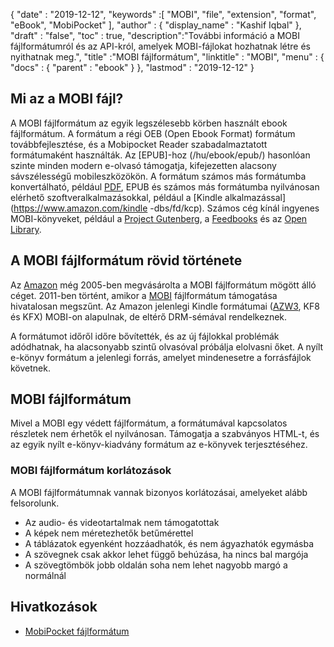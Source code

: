 {
  "date" : "2019-12-12",
  "keywords" :[ "MOBI", "file", "extension", "format", "eBook", "MobiPocket" ],
  "author" : {
    "display_name" : "Kashif Iqbal"
},
  "draft" : "false",
  "toc" : true,
  "description":"További információ a MOBI fájlformátumról és az API-król, amelyek MOBI-fájlokat hozhatnak létre és nyithatnak meg.",
  "title" :"MOBI fájlformátum",
  "linktitle" : "MOBI",
  "menu" : {
    "docs" : {
      "parent" : "ebook"
}
},
  "lastmod" : "2019-12-12"
}

## Mi az a MOBI fájl?

A MOBI fájlformátum az egyik legszélesebb körben használt ebook fájlformátum. A formátum a régi OEB (Open Ebook Format) formátum továbbfejlesztése, és a Mobipocket Reader szabadalmaztatott formátumaként használták. Az [EPUB]-hoz (/hu/ebook/epub/) hasonlóan szinte minden modern e-olvasó támogatja, kifejezetten alacsony sávszélességű mobileszközökön. A formátum számos más formátumba konvertálható, például [PDF](/hu/pdf/), EPUB és számos más formátumba nyilvánosan elérhető szoftveralkalmazásokkal, például a [Kindle alkalmazással](https://www.amazon.com/kindle -dbs/fd/kcp). Számos cég kínál ingyenes MOBI-könyveket, például a [Project Gutenberg](https://www.gutenberg.org/), a [Feedbooks](http://www.feedbooks.com/) és az [Open Library]( https://openlibrary.org/).

## A MOBI fájlformátum rövid története

Az [Amazon](https://www.amazon.com) még 2005-ben megvásárolta a MOBI fájlformátum mögött álló céget. 2011-ben történt, amikor a [MOBI](/hu/ebook/mobi/) fájlformátum támogatása hivatalosan megszűnt. Az Amazon jelenlegi Kindle formátumai ([AZW3](/hu/ebook/azw3/), KF8 és KFX) MOBI-on alapulnak, de eltérő DRM-sémával rendelkeznek.

A formátumot időről időre bővítették, és az új fájlokkal problémák adódhatnak, ha alacsonyabb szintű olvasóval próbálja elolvasni őket. A nyílt e-könyv formátum a jelenlegi forrás, amelyet mindenesetre a forrásfájlok követnek.

## MOBI fájlformátum

Mivel a MOBI egy védett fájlformátum, a formátumával kapcsolatos részletek nem érhetők el nyilvánosan. Támogatja a szabványos HTML-t, és az egyik nyílt e-könyv-kiadvány formátum az e-könyvek terjesztéséhez.

### MOBI fájlformátum korlátozások

A MOBI fájlformátumnak vannak bizonyos korlátozásai, amelyeket alább felsorolunk.

* Az audio- és videotartalmak nem támogatottak
* A képek nem méretezhetők betűmérettel
* A táblázatok egyenként hozzáadhatók, és nem ágyazhatók egymásba
* A szövegnek csak akkor lehet függő behúzása, ha nincs bal margója
* A szövegtömbök jobb oldalán soha nem lehet nagyobb margó a normálnál

## Hivatkozások

* [MobiPocket fájlformátum](https://www.loc.gov/preservation/digital/formats/fdd/fdd000472.shtml)

